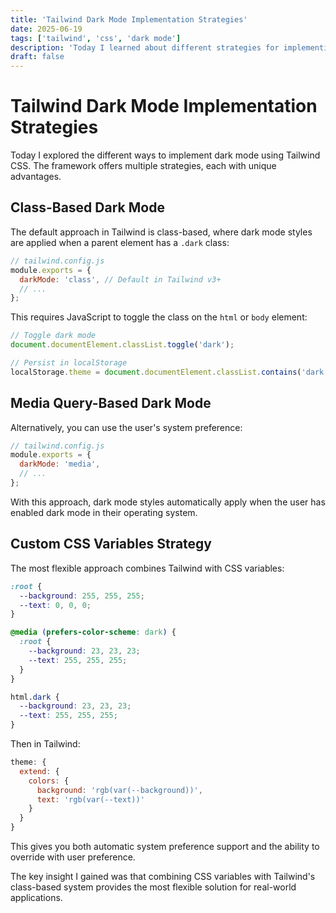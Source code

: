 ```yaml
---
title: 'Tailwind Dark Mode Implementation Strategies'
date: 2025-06-19
tags: ['tailwind', 'css', 'dark mode']
description: 'Today I learned about different strategies for implementing dark mode with Tailwind CSS, from class-based to media query approaches.'
draft: false
---
```


# Tailwind Dark Mode Implementation Strategies

Today I explored the different ways to implement dark mode using Tailwind CSS.
The framework offers multiple strategies, each with unique advantages.

## Class-Based Dark Mode

The default approach in Tailwind is class-based, where dark mode styles are
applied when a parent element has a `.dark` class:

```js
// tailwind.config.js
module.exports = {
  darkMode: 'class', // Default in Tailwind v3+
  // ...
};
```

This requires JavaScript to toggle the class on the `html` or `body` element:

```js
// Toggle dark mode
document.documentElement.classList.toggle('dark');

// Persist in localStorage
localStorage.theme = document.documentElement.classList.contains('dark') ? 'dark' : 'light';
```

## Media Query-Based Dark Mode

Alternatively, you can use the user's system preference:

```js
// tailwind.config.js
module.exports = {
  darkMode: 'media',
  // ...
};
```

With this approach, dark mode styles automatically apply when the user has
enabled dark mode in their operating system.

## Custom CSS Variables Strategy

The most flexible approach combines Tailwind with CSS variables:

```css
:root {
  --background: 255, 255, 255;
  --text: 0, 0, 0;
}

@media (prefers-color-scheme: dark) {
  :root {
    --background: 23, 23, 23;
    --text: 255, 255, 255;
  }
}

html.dark {
  --background: 23, 23, 23;
  --text: 255, 255, 255;
}
```

Then in Tailwind:

```js
theme: {
  extend: {
    colors: {
      background: 'rgb(var(--background))',
      text: 'rgb(var(--text))'
    }
  }
}
```

This gives you both automatic system preference support and the ability to
override with user preference.

The key insight I gained was that combining CSS variables with Tailwind's
class-based system provides the most flexible solution for real-world
applications.
